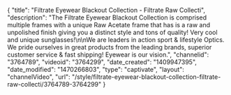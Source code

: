 {
    "title": "Filtrate Eyewear Blackout Collection - Filtrate Raw Collecti",
    "description": "The Filtrate Eyewear Blackout Collection is comprised multiple frames with a unique Raw Acetate frame that has is a raw and unpolished finish giving you a distinct style and tons of quality! Very cool and unique sunglasses!\n\nWe are leaders in action sport & lifestyle Optics. We pride ourselves in great products from the leading brands, superior customer service & fast shipping! Eyewear is our vision.",
    "channelid": "3764789",
    "videoid": "3764299",
    "date_created": "1409947395",
    "date_modified": "1470266803",
    "type": "captivate",
    "layout": "channelVideo",
    "url": "\/style\/filtrate-eyewear-blackout-collection-filtrate-raw-collecti\/3764789-3764299"
}